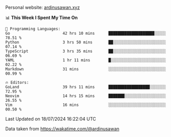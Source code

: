 Personal website: [ardinusawan.xyz](https://ardinusawan.xyz)

<!--START_SECTION:waka-->
📊 **This Week I Spent My Time On** 

```text
💬 Programming Languages: 
Go                       42 hrs 10 mins      ████████████████████░░░░░   78.51 % 
Python                   3 hrs 50 mins       ██░░░░░░░░░░░░░░░░░░░░░░░   07.14 % 
TypeScript               3 hrs 35 mins       ██░░░░░░░░░░░░░░░░░░░░░░░   06.69 % 
YAML                     1 hr 11 mins        █░░░░░░░░░░░░░░░░░░░░░░░░   02.22 % 
Markdown                 31 mins             ░░░░░░░░░░░░░░░░░░░░░░░░░   00.99 % 

🔥 Editors: 
GoLand                   39 hrs 11 mins      ██████████████████░░░░░░░   72.95 % 
Neovim                   14 hrs 15 mins      ███████░░░░░░░░░░░░░░░░░░   26.55 % 
Vim                      16 mins             ░░░░░░░░░░░░░░░░░░░░░░░░░   00.50 % 
```


 Last Updated on 18/07/2024 16:22:04 UTC
<!--END_SECTION:waka-->
Data taken from https://wakatime.com/@ardinusawan

